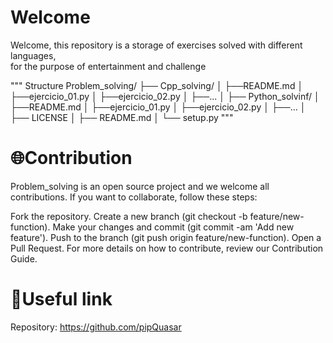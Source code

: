 # Welcome
Welcome, this repository is a storage of exercises solved with different languages, <br>
for the purpose of entertainment and challenge

""" Structure
Problem_solving/
  ├── Cpp_solving/
  │   ├──README.md
  │   ├──ejercicio_01.py
  │   ├──ejercicio_02.py
  │   ├──...
  │
  ├── Python_solvinf/
  │   ├──README.md
  │   ├──ejercicio_01.py
  │   ├──ejercicio_02.py
  │   ├──...
  │
  ├── LICENSE
  │
  ├── README.md
  │
  └── setup.py
"""

# 🌐Contribution
Problem_solving is an open source project and we welcome all contributions. If you want to collaborate, follow these steps:

Fork the repository. Create a new branch (git checkout -b feature/new-function). Make your changes and commit (git commit -am 'Add new feature'). Push to the branch (git push origin feature/new-function). Open a Pull Request. For more details on how to contribute, review our Contribution Guide.

# 🔗Useful link
Repository: https://github.com/pipQuasar

